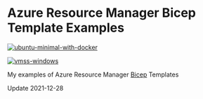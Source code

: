 # Azure Resource Manager Bicep Template Examples

[![ubuntu-minimal-with-docker](https://github.com/arsenvlad/bicep-examples/actions/workflows/azure-deploy-ubuntu-minimal-with-docker.yml/badge.svg)](https://github.com/arsenvlad/bicep-examples/actions/workflows/azure-deploy-ubuntu-minimal-with-docker.yml)

[![vmss-windows](https://github.com/arsenvlad/bicep-examples/actions/workflows/azure-deploy-vmss-windows.yml/badge.svg)](https://github.com/arsenvlad/bicep-examples/actions/workflows/azure-deploy-vmss-windows.yml)

My examples of Azure Resource Manager [Bicep](https://github.com/Azure/bicep) Templates

Update 2021-12-28
